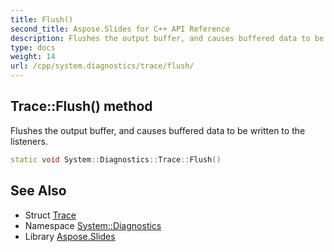 ```yaml
---
title: Flush()
second_title: Aspose.Slides for C++ API Reference
description: Flushes the output buffer, and causes buffered data to be written to the listeners.
type: docs
weight: 14
url: /cpp/system.diagnostics/trace/flush/
---
```

## Trace::Flush() method


Flushes the output buffer, and causes buffered data to be written to the listeners.

```cpp
static void System::Diagnostics::Trace::Flush()
```

## See Also

* Struct [Trace](./)
* Namespace [System::Diagnostics](../)
* Library [Aspose.Slides](../../)